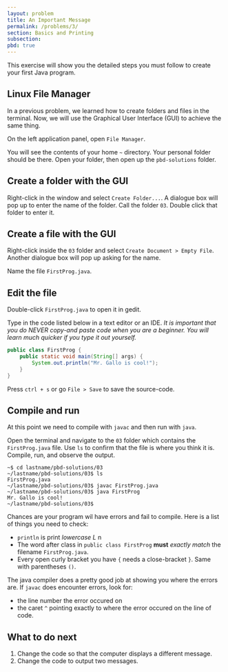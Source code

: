 ```yaml
---
layout: problem
title: An Important Message
permalink: /problems/3/
section: Basics and Printing
subsection:
pbd: true
---
```

This exercise will show you the detailed steps you must follow to create your first Java program.

## Linux File Manager
In a previous problem, we learned how to create folders and files in the terminal.
Now, we will use the Graphical User Interface (GUI) to achieve the same thing.

On the left application panel, open `File Manager`.

You will see the contents of your home `~` directory. Your personal folder should be there.
Open your folder, then open up the `pbd-solutions` folder.

## Create a folder with the GUI
Right-click in the window and select `Create Folder...`.
A dialogue box will pop up to enter the name of the folder.
Call the folder `03`.
Double click that folder to enter it.

## Create a file with the GUI
Right-click inside the `03` folder and select `Create Document > Empty File`.
Another dialogue box will pop up asking for the name. 

Name the file `FirstProg.java`.

## Edit the file
Double-click `FirstProg.java` to open it in gedit.

Type in the code listed below in a text editor or an IDE. *It is important that you
do NEVER copy-and paste code when you are a beginner. You will learn much quicker if you type it out yourself.*

```java
public class FirstProg {
    public static void main(String[] args) {
        System.out.println("Mr. Gallo is cool!");
    }
}
```

Press `ctrl + s` or go `File > Save` to save the source-code.

## Compile and run
At this point we need to compile with `javac` and then run with `java`.

Open the terminal and navigate to the `03` folder which contains the `FirstProg.java` file.
Use `ls` to confirm that the file is where you think it is. Compile, run, and observe the output.
```
~$ cd lastname/pbd-solutions/03
~/lastname/pbd-solutions/03$ ls
FirstProg.java
~/lastname/pbd-solutions/03$ javac FirstProg.java
~/lastname/pbd-solutions/03$ java FirstProg
Mr. Gallo is cool!
~/lastname/pbd-solutions/03$
```
Chances are your program wil have errors and fail to compile. 
Here is a list of things you need to check:
- `println` is print _lowercase L_ n
- The word after class in `public class FirstProg` **must** *exactly match* the filename `FirstProg.java`.
- Every open curly bracket you have `{` needs a close-bracket `}`. Same with parentheses `()`.

The java compiler does a pretty good job at showing you where the errors are. If `javac` does encounter errors,
look for:
- the line number the error occured on
- the caret `^` pointing exactly to where the error occured on the line of code.

## What to do next
1. Change the code so that the computer displays a different message.
2. Change the code to output two messages.

